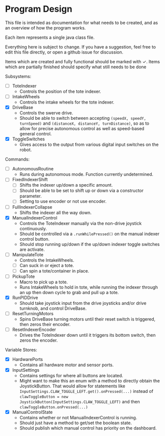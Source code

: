 Program Design
===

This file is intended as documentation for what needs to be created, and as an overview of how the program works.

Each item represents a single java class file.

Everything here is subject to change. If you have a suggestion, feel free to edit this file directly, or open a github issue for discussion.

Items which are created and fully functional should be marked with ✓. Items which are partially finished should specify what still needs to be done

Subsystems:

- [ ] ToteIndexer
  - Controls the position of the tote indexer.
- [ ] IntakeWheels
  - Controls the intake wheels for the tote indexer.
- [x] DriveBase
  - Controls the swerve drive.
  - Should be able to switch between accepting `(speedX, speedY, turnSpeed)` and `(distanceX, distanceY, turnDistance)`, so as to allow for precise autonomous control as well as speed-based general control.
- [x] ToggleSwitches
  - Gives access to the output from various digital input switches on the robot.

Commands:

- [ ] AutonomousRoutine
  - Runs during autonomous mode. Function currently undetermined.
- [ ] FixedIndexerShift
  - [ ] Shifts the indexer up/down a specific amount.
  - [ ] Should be able to be set to shift up or down via a constructor parameter.
  - [ ] Setting to use encoder or not use encoder.
- [ ] FullIndexerCollapse
  - Shifts the indexer all the way down.
- [x] ManualIndexerControl
  - Controls the ToteIndexer manually via the non-drive joystick continuously.
  - Should be controlled via a `.runWhilePressed()` on the manual indexer control button.
  - Should stop running up/down if the up/down indexer toggle switches are activate.
- [ ] ManipulateTote
  - Controls the IntakeWheels.
  - [ ] Can suck in or eject a tote.
  - [ ] Can spin a tote/container in place.
- [ ] PickupTote
  - Macro to pick up a tote.
  - Runs IntakeWheels to hold in tote, while running the indexer through an up then down cycle to grab and pull up a tote.
- [x] RunPIDDrive
  - Should take joystick input from the drive joysticks and/or drive turnknob, and control DriveBase.
- [ ] ResetTurningMotors
  - Spins DriveBase turning motors until their reset switch is triggered, then zeros their encoder.
- [ ] ResetIndexerEncoder
  - Drives the ToteIndexer down until it triggers its bottom switch, then zeros the encoder.


Variable Stores:

- [x] HardwarePorts
  - Contains all hardware motor and sensor ports.
- [x] InputSettings
  - Contains settings for where all buttons are located.
  - Might want to make this an enum with a method to directly obtain the JoystickButton. That would allow for statements like `InputSettings.CLAW_TOGGLE_LEFT.get().onPressed(...)` instead of `clawToggleButton = new JoystickButton(InputSettings.CLAW_TOGGLE_LEFT)` and then `clawToggleButton.onPressed(...)`
- [x] ManualControlState
  - Contains whether or not ManualIndexerControl is running.
  - Should just have a method to get/set the boolean state.
  - Should publish which manual control has priority on the dashboard.
